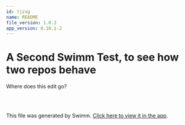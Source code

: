 ```yaml
---
id: tjzvg
name: README
file_version: 1.0.2
app_version: 0.10.1-2
---
```


# A Second Swimm Test, to see how two repos behave

Where does this edit go?

<br/>

<br/>

This file was generated by Swimm. [Click here to view it in the app](https://app.swimm.io/repos/Z2l0aHViJTNBJTNBc3dpbW1fdGVzdF8yJTNBJTNBam9lYmluZ2hhbS13aw==/docs/tjzvg).